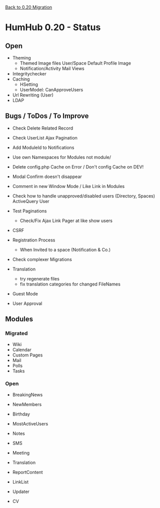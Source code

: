 [Back to 0.20 Migration](dev-migrate-0.20.md)

# HumHub 0.20 - Status

## Open 

- Theming
	- Themed Image files User/Space Default Profile Image
	- Notification/Activity Mail Views
- Integritychecker
- Caching
	- HSetting
	- UserModel: CanApproveUsers
- Url Rewriting (User)
- LDAP 

## Bugs / ToDos / To Improve

- Check Delete Related Record
- Check UserList Ajax Pagination

- Add ModuleId to Notifications
- Use own Namespaces for Modules not module/
- Delete config.php Cache on Error / Don't config Cache on DEV!
- Modal Confirm doesn't disappear
- Comment in new Window Mode / Like Link in Modules

- Check how to handle unapproved/disabled users (Directory, Spaces)
	ActiveQuery User

- Test Paginations
	- Check/Fix Ajax Link Pager at like show users
- CSRF
- Registration Process
	- When Invited to a space (Notification & Co.)
- Check complexer Migrations
- Translation
	- try regenerate files
	- fix translation categories for changed FileNames
- Guest Mode
- User Approval

## Modules

### Migrated

- Wiki
- Calendar
- Custom Pages
- Mail
- Polls
- Tasks

### Open

- BreakingNews
- NewMembers
- Birthday
- MostActiveUsers
- Notes
- SMS

- Meeting
- Translation
- ReportContent
- LinkList
- Updater
- CV